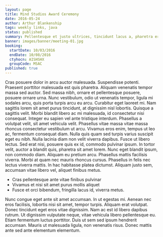 ```yaml
---
layout: page
title: Mind Studios Award Ceremony
date: 2016-05-24
author: Arthur Blankenship
tags: weekly links, java
status: published
summary: Pellentesque et justo ultrices, tincidunt lacus a, pharetra eros. Curabitur.
banner: images/banner/meeting-01.jpg
booking:
  startDate: 10/03/2016
  endDate: 10/08/2016
  ctyhocn: AISHSHX
  groupCode: MSAC
published: true
---
```

Cras posuere dolor in arcu auctor malesuada. Suspendisse potenti. Praesent porttitor malesuada est quis pharetra. Aliquam venenatis tempor massa sed auctor. Sed massa nibh, ornare et pellentesque posuere, posuere ornare urna. Nunc vestibulum, odio ut venenatis tempor, ligula mi sodales arcu, quis porta turpis arcu eu arcu. Curabitur eget laoreet mi. Nam sagittis lorem sit amet purus tincidunt, at dignissim nisl lobortis. Quisque a sagittis velit. Morbi blandit libero ac mi malesuada, id consectetur nisi consequat. Integer eu sapien vel ante tristique interdum.
Phasellus a volutpat velit, sit amet vehicula velit. Phasellus vitae massa vitae massa rhoncus consectetur vestibulum ut arcu. Vivamus eros enim, tempus ut leo ac, fermentum consequat diam. Nulla quis quam sed turpis varius suscipit eget eu nibh. Nulla lacinia diam non velit viverra dapibus. Fusce ut libero lectus. Sed erat nisi, posuere quis ex id, commodo pulvinar ipsum. In tortor velit, auctor a blandit quis, pharetra sit amet lorem. Nunc eget blandit ipsum, non commodo diam. Aliquam eu pretium arcu. Phasellus mattis facilisis viverra. Morbi at quam nec mauris rhoncus cursus. Phasellus in felis nec lectus viverra mattis. In hac habitasse platea dictumst. Aliquam justo sem, accumsan vitae libero vel, aliquet finibus metus.

* Cras pellentesque ante vitae finibus pulvinar
* Vivamus et nisi sit amet purus mollis aliquet
* Fusce et orci bibendum, fringilla lacus id, viverra metus.

Nunc congue eget ante sit amet accumsan. In ut egestas mi. Aenean nec eros facilisis, lobortis nisi sit amet, tempor turpis. Aliquam erat volutpat. Donec tincidunt eget eros vitae dignissim. Nam ac est id libero dapibus rutrum. Ut dignissim vulputate neque, vitae vehicula libero pellentesque eu. Etiam fermentum luctus porttitor. Duis ut sem sed ipsum hendrerit accumsan. Mauris ut malesuada ligula, non venenatis risus. Donec mattis ante sed ante elementum elementum.
